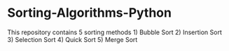# Sorting-Algorithms-Python

This repository contains 5 sorting methods
      1) Bubble Sort
      2) Insertion Sort
      3) Selection Sort
      4) Quick Sort
      5) Merge Sort
